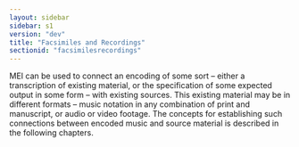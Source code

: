 ```yaml
---
layout: sidebar
sidebar: s1
version: "dev"
title: "Facsimiles and Recordings"
sectionid: "facsimilesrecordings"
---
```


MEI can be used to connect an encoding of some sort – either a transcription of existing material, or the specification of some expected output in some form – with existing sources. This existing material may be in different formats – music notation in any combination of print and manuscript, or audio or video footage. The concepts for establishing such connections between encoded music and source material is described in the following chapters. 
